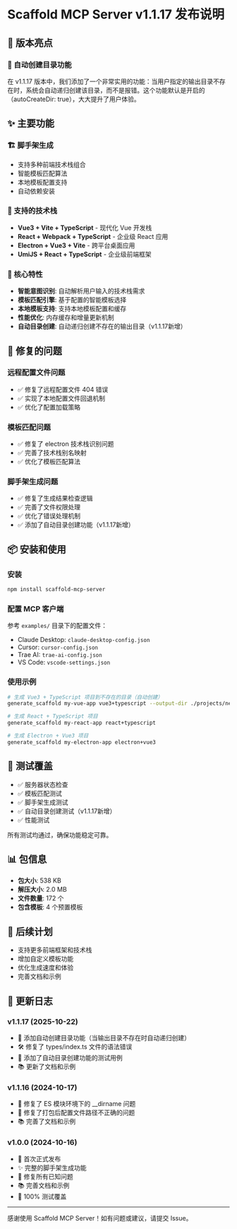 # Scaffold MCP Server v1.1.17 发布说明

## 🎉 版本亮点

### 📁 自动创建目录功能
在 v1.1.17 版本中，我们添加了一个非常实用的功能：当用户指定的输出目录不存在时，系统会自动递归创建该目录，而不是报错。这个功能默认是开启的（autoCreateDir: true），大大提升了用户体验。

## ✨ 主要功能

### 🏗️ 脚手架生成
- 支持多种前端技术栈组合
- 智能模板匹配算法
- 本地模板配置支持
- 自动依赖安装

### 🎯 支持的技术栈
- **Vue3 + Vite + TypeScript** - 现代化 Vue 开发栈
- **React + Webpack + TypeScript** - 企业级 React 应用
- **Electron + Vue3 + Vite** - 跨平台桌面应用
- **UmiJS + React + TypeScript** - 企业级前端框架

### 🔧 核心特性
- **智能意图识别**: 自动解析用户输入的技术栈需求
- **模板匹配引擎**: 基于配置的智能模板选择
- **本地模板支持**: 支持本地模板配置和缓存
- **性能优化**: 内存缓存和增量更新机制
- **自动目录创建**: 自动递归创建不存在的输出目录（v1.1.17新增）

## 🐛 修复的问题

### 远程配置文件问题
- ✅ 修复了远程配置文件 404 错误
- ✅ 实现了本地配置文件回退机制
- ✅ 优化了配置加载策略

### 模板匹配问题
- ✅ 修复了 electron 技术栈识别问题
- ✅ 完善了技术栈别名映射
- ✅ 优化了模板匹配算法

### 脚手架生成问题
- ✅ 修复了生成结果检查逻辑
- ✅ 完善了文件权限处理
- ✅ 优化了错误处理机制
- ✅ 添加了自动目录创建功能（v1.1.17新增）

## 📦 安装和使用

### 安装
```bash
npm install scaffold-mcp-server
```

### 配置 MCP 客户端
参考 `examples/` 目录下的配置文件：
- Claude Desktop: `claude-desktop-config.json`
- Cursor: `cursor-config.json`
- Trae AI: `trae-ai-config.json`
- VS Code: `vscode-settings.json`

### 使用示例
```bash
# 生成 Vue3 + TypeScript 项目到不存在的目录（自动创建）
generate_scaffold my-vue-app vue3+typescript --output-dir ./projects/new-project

# 生成 React + TypeScript 项目
generate_scaffold my-react-app react+typescript

# 生成 Electron + Vue3 项目
generate_scaffold my-electron-app electron+vue3
```

## 🧪 测试覆盖

- ✅ 服务器状态检查
- ✅ 模板匹配测试
- ✅ 脚手架生成测试
- ✅ 自动目录创建测试（v1.1.17新增）
- ✅ 性能测试

所有测试均通过，确保功能稳定可靠。

## 📊 包信息

- **包大小**: 538 KB
- **解压大小**: 2.0 MB
- **文件数量**: 172 个
- **包含模板**: 4 个预置模板

## 🔮 后续计划

- 支持更多前端框架和技术栈
- 增加自定义模板功能
- 优化生成速度和体验
- 完善文档和示例

## 📝 更新日志

### v1.1.17 (2025-10-22)
- 📁 添加自动创建目录功能（当输出目录不存在时自动递归创建）
- 🛠️ 修复了 types/index.ts 文件的语法错误
- 🧪 添加了自动目录创建功能的测试用例
- 📚 更新了文档和示例

### v1.1.16 (2024-10-17)
- 🐛 修复了 ES 模块环境下的 __dirname 问题
- 🐛 修复了打包后配置文件路径不正确的问题
- 📚 完善了文档和示例

### v1.0.0 (2024-10-16)
- 🎉 首次正式发布
- ✨ 完整的脚手架生成功能
- 🐛 修复所有已知问题
- 📚 完善文档和示例
- 🧪 100% 测试覆盖

---

感谢使用 Scaffold MCP Server！如有问题或建议，请提交 Issue。